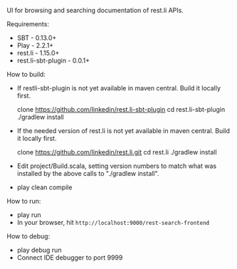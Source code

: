 UI for browsing and searching documentation of rest.li APIs.

Requirements:

* SBT                - 0.13.0+
* Play               - 2.2.1+
* rest.li            - 1.15.0+
* rest.li-sbt-plugin - 0.0.1+

How to build:

* If restli-sbt-plugin is not yet available in maven central.  Build it locally first.

    clone https://github.com/linkedin/rest.li-sbt-plugin
    cd rest.li-sbt-plugin
    ./gradlew install

* If the needed version of rest.li is not yet available in maven central.  Build it locally first.

    clone https://github.com/linkedin/rest.li.git
    cd rest.li
    ./gradlew install

* Edit project/Build.scala, setting version numbers to match what was installed by the above calls to "./gradlew install".
* play clean compile

How to run:

* play run
* In your browser, hit `http://localhost:9000/rest-search-frontend`

How to debug:

* play debug run
* Connect IDE debugger to port 9999
